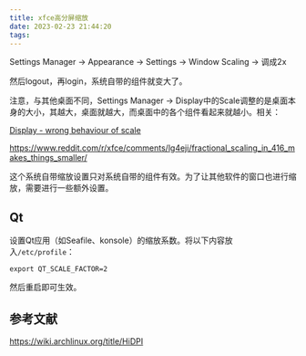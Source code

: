 ```yaml
---
title: xfce高分屏缩放
date: 2023-02-23 21:44:20
tags:
---
```


Settings Manager -> Appearance -> Settings -> Window Scaling -> 调成2x

然后logout，再login，系统自带的组件就变大了。

注意，与其他桌面不同，Settings Manager -> Display中的Scale调整的是桌面本身的大小，其越大，桌面就越大，而桌面中的各个组件看起来就越小。相关：

[Display - wrong behaviour of scale](https://gitlab.xfce.org/xfce/xfce4-settings/-/issues/259)

<https://www.reddit.com/r/xfce/comments/lg4eji/fractional_scaling_in_416_makes_things_smaller/>

这个系统自带缩放设置只对系统自带的组件有效。为了让其他软件的窗口也进行缩放，需要进行一些额外设置。

## Qt

设置Qt应用（如Seafile、konsole）的缩放系数。将以下内容放入`/etc/profile`：

```shell
export QT_SCALE_FACTOR=2
```

然后重启即可生效。

## 参考文献

<https://wiki.archlinux.org/title/HiDPI>
